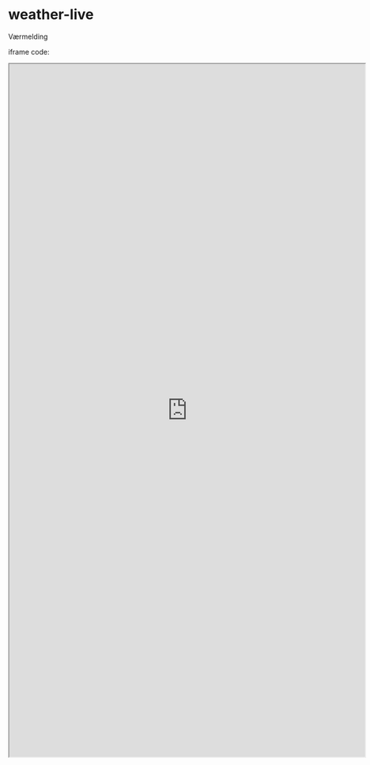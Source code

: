 # weather-live
Værmelding

iframe code:

<iframe id="weather-iframe" src="https://weather-live-no.netlify.app/" width="720" height="1400" allow="geolocation"></iframe>
<script>
    // Parent page script
    document.addEventListener('DOMContentLoaded', () => {
      if (navigator.geolocation) {
        navigator.geolocation.getCurrentPosition(position => {
          const lat = position.coords.latitude;
          const lon = position.coords.longitude;
          const iframe = document.getElementById('weather-iframe');
          iframe.contentWindow.postMessage({ lat, lon }, '*');
        }, error => {
          console.error('Geolocation error:', error);
        });
      } else {
        alert("Geolocation is not supported by this browser.");
      }
    });
  </script>